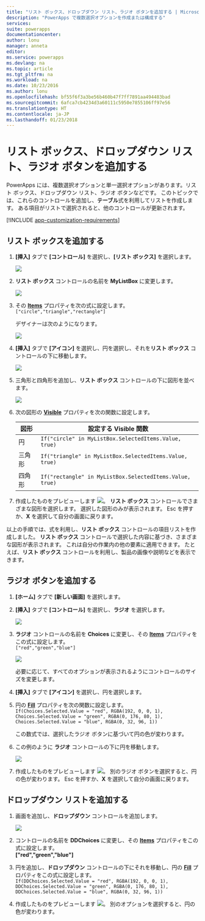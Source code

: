 ```yaml
---
title: "リスト ボックス、ドロップダウン リスト、ラジオ ボタンを追加する | Microsoft Docs"
description: "PowerApps で複数選択オプションを作成または構成する"
services: 
suite: powerapps
documentationcenter: 
author: lonu
manager: anneta
editor: 
ms.service: powerapps
ms.devlang: na
ms.topic: article
ms.tgt_pltfrm: na
ms.workload: na
ms.date: 10/23/2016
ms.author: lonu
ms.openlocfilehash: bf55f6f3a3be56b460b47f7ff7891aa494483bad
ms.sourcegitcommit: 6afca7cb4234d3a60111c5950e7855106ff97e56
ms.translationtype: HT
ms.contentlocale: ja-JP
ms.lasthandoff: 01/23/2018
---
```

# <a name="add-a-list-box-a-drop-down-list-or-radio-buttons"></a>リスト ボックス、ドロップダウン リスト、ラジオ ボタンを追加する
PowerApps には、複数選択オプションと単一選択オプションがあります。リスト ボックス、ドロップダウン リスト、ラジオ ボタンなどです。 このトピックでは、これらのコントロールを追加し、**テーブル**式を利用してリストを作成します。 ある項目がリストで選択されると、他のコントロールが更新されます。

[!INCLUDE [app-customization-requirements](includes/app-customization-requirements.md)]

## <a name="add-a-list-box"></a>リスト ボックスを追加する
1. **[挿入]** タブで **[コントロール]** を選択し、**[リスト ボックス]** を選択します。  

    ![][2]  

2. **リスト ボックス** コントロールの名前を **MyListBox** に変更します。  

    ![][3]

3. その **[Items](controls/properties-core.md)** プロパティを次の式に設定します。  
   ```["circle","triangle","rectangle"]```  <br/>

    デザイナーは次のようになります。

    ![][4]

4. **[挿入]** タブで **[アイコン]** を選択し、円を選択し、それを**リスト ボックス** コントロールの下に移動します。

    ![][5]  

5. 三角形と四角形を追加し、**リスト ボックス** コントロールの下に図形を並べます。

    ![][6]  

6. 次の図形の **[Visible](controls/properties-core.md)** プロパティを次の関数に設定します。  

   | 図形 | 設定する Visible 関数 |
   | --- | --- |
   | 円 |```If("circle" in MyListBox.SelectedItems.Value, true)``` |
   | 三角形 |```If("triangle" in MyListBox.SelectedItems.Value, true)``` |
   | 四角形 |```If("rectangle" in MyListBox.SelectedItems.Value, true)``` |

7. 作成したものをプレビューします ![][1]。 **リスト ボックス** コントロールでさまざまな図形を選択します。 選択した図形のみが表示されます。 Esc を押すか、**X** を選択して自分の画面に戻ります。

以上の手順では、式を利用し、**リスト ボックス** コントロールの項目リストを作成しました。 **リスト ボックス** コントロールで選択した内容に基づき、さまざまな図形が表示されます。 これは自分の作業内の他の要素に適用できます。 たとえば、**リスト ボックス** コントロールを利用し、製品の画像や説明などを表示できます。

## <a name="add-radio-buttons"></a>ラジオ ボタンを追加する
1. **[ホーム]** タブで **[新しい画面]** を選択します。

2. **[挿入]** タブで **[コントロール]** を選択し、**ラジオ** を選択します。

    ![][10]  

3. **ラジオ** コントロールの名前を **Choices** に変更し、その **[Items](controls/properties-core.md)** プロパティをこの式に設定します。  
   ```["red","green","blue"]```  <br/>

    ![][12]  

    必要に応じて、すべてのオプションが表示されるようにコントロールのサイズを変更します。

4. **[挿入]** タブで **[アイコン]** を選択し、円を選択します。

5. 円の **[Fill](controls/properties-color-border.md)** プロパティを次の関数に設定します。  
   ```If(Choices.Selected.Value = "red", RGBA(192, 0, 0, 1), Choices.Selected.Value = "green", RGBA(0, 176, 80, 1), Choices.Selected.Value = "blue", RGBA(0, 32, 96, 1))```  

    この数式では、選択したラジオ ボタンに基づいて円の色が変わります。

6. この例のように **ラジオ** コントロールの下に円を移動します。

    ![][14]  

7. 作成したものをプレビューします ![][1]。 別のラジオ ボタンを選択すると、円の色が変わります。 Esc を押すか、**X** を選択して自分の画面に戻ります。

## <a name="add-a-drop-down-list"></a>ドロップダウン リストを追加する
1. 画面を追加し、**ドロップダウン** コントロールを追加します。

    ![][15]  

2. コントロールの名前を **DDChoices** に変更し、その **[Items](controls/properties-core.md)** プロパティをこの式に設定します。<br>
   **["red","green","blue"]**

3. 円を追加し、**ドロップダウン** コントロールの下にそれを移動し、円の **[Fill](controls/properties-color-border.md)** プロパティをこの式に設定します。  
   ```If(DDChoices.Selected.Value = "red", RGBA(192, 0, 0, 1), DDChoices.Selected.Value = "green", RGBA(0, 176, 80, 1), DDChoices.Selected.Value = "blue", RGBA(0, 32, 96, 1))```

4. 作成したものをプレビューします ![][1]。 別のオプションを選択すると、円の色が変わります。

[1]: ./media/add-list-box-drop-down-list-radio-button/preview.png
[2]: ./media/add-list-box-drop-down-list-radio-button/listbox.png
[3]: ./media/add-list-box-drop-down-list-radio-button/renamelistbox.png
[4]: ./media/add-list-box-drop-down-list-radio-button/itemslistbox.png
[5]: ./media/add-list-box-drop-down-list-radio-button/circle.png
[6]: ./media/add-list-box-drop-down-list-radio-button/allshapes.png
[10]: ./media/add-list-box-drop-down-list-radio-button/radiobutton.png
[12]: ./media/add-list-box-drop-down-list-radio-button/itemsradio.png
[14]: ./media/add-list-box-drop-down-list-radio-button/radiocircle.png
[15]: ./media/add-list-box-drop-down-list-radio-button/dropdown.png
